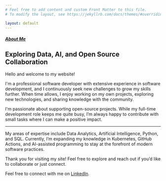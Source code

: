 ```yaml
---
# Feel free to add content and custom Front Matter to this file.
# To modify the layout, see https://jekyllrb.com/docs/themes/#overriding-theme-defaults

layout: default
---
```


##### [About Me](./about.markdown)

<!-- This content will not appear in the rendered Markdown -->

## Exploring Data, AI, and Open Source Collaboration

Hello and welcome to my website!

I'm a professional software developer with extensive experience in software development, and I continuously seek new challenges to grow my skills further. When time allows, I enjoy working on my own projects, exploring new technologies, and sharing knowledge with the community.

I'm passionate about supporting open-source projects. While my full-time development role keeps me quite busy, I’m always happy to contribute with small tasks where I can make a positive impact.

---

My areas of expertise include Data Analytics, Artificial Intelligence, Python, and SQL. Currently, I’m expanding my knowledge in Kubernetes, GitHub Actions, and AI-assisted programming to stay at the forefront of modern software practices.

Thank you for visiting my site! Feel free to explore and reach out if you’d like to collaborate or just connect.

Feel free to connect with me on [LinkedIn](https://www.linkedin.com/in/alexander-todorovic-hitosuji/?locale=en_US).